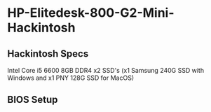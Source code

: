 # HP-Elitedesk-800-G2-Mini-Hackintosh

## Hackintosh Specs
Intel Core i5 6600
8GB DDR4
x2 SSD's (x1 Samsung 240G SSD with Windows and x1 PNY 128G SSD for MacOS)

## BIOS Setup
